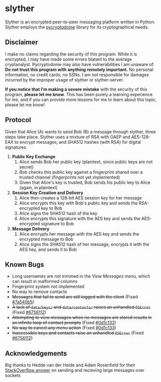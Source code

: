 # slyther
Slyther is an encrypted peer-to-peer messaging platform written in Python. Slyther employs the [pycryptodome](https://github.com/Legrandin/pycryptodome) library for its cryptographical needs.

## Disclaimer
I make no claims regarding the security of this program. While it is encrypted, I may have made some errors blatant to the average cryptanalyst. Pycryptodome may also have vulnerabilities I am unaware of. **Do not trust this program with anything remotely important.** No personal information, no credit cards, no SSNs. I am not responsible for damages incurred by the improper usage of slyther or slyther-server.

**If you notice that I'm making a severe mistake** with the security of this program, **please let me know**. This has been purely a learning experience for me, and if you can provide more lessons for me to learn about this topic, please let me know!

## Protocol
Given that Alice (A) wants to send Bob (B) a message through slyther, three steps take place. Slyther uses a mixture of RSA with OAEP and AES-128-EAX to encrypt messages, and SHA512 hashes (with RSA) for digital signatures.

1. **Public Key Exchange**
    1. Alice sends Bob her public key (plaintext, since public keys are not secret)
    1. Bob checks this public key against a fingerprint shared over a trusted channel (fingerprints not yet implemented)
    1. Given that Alice's key is trusted, Bob sends his public key to Alice (again, in plaintext)
1. **Session Key Creation and Delivery**
    1. Alice then creates a 128-bit AES session key for her message
    1. Alice encrypts this key with Bob's public key and sends the RSA-encrypted key to Bob
    1. Alice signs the SHA512 hash of the key
    1. Alice encrypts this signature with the AES key and sends the AES-encrypted signature to Bob
1. **Message Delivery**
    1. Alice encrypts her message with the AES key and sends the encrypted message to Bob
    1. Alice signs the SHA512 hash of her message, encrypts it with the AES hey, and sends it to Bob

## Known Bugs
- Long usernames are not trimmed in the *View Messages* menu, which can result in malformed columns
- Fingerprint system not implemented
- No way to remove contacts
- ~~Messages that fail to send are still logged with the client~~ (Fixed [#7a540b5](https://github.com/ajstensland/slyther/commit/7a540b53e5341b31f9b9147188241e3b6c0a3f78))
- ~~A lack of `data/keys/` and `data/contacts/` raises an unhandled `OSError`~~ (Fixed [#6756112](https://github.com/ajstensland/slyther/commit/67561128375bfeb3eaf2957948ee57fa99ae4da5))
- ~~Attempting to view messages when no messages are stored results in an infinite loop of contact prompts~~ (Fixed [#0d1c133](https://github.com/ajstensland/slyther/commit/00a7078f90983ea1f89a87a7c598bfb5e4fb028b))
- ~~No way to cancel any menu action~~ (Fixed [#0d1c133](https://github.com/ajstensland/slyther/commit/00a7078f90983ea1f89a87a7c598bfb5e4fb028b))
- ~~Inaccessible keys and contacts raise an unhandled `OSError`~~ (Fixed [#6756112](https://github.com/ajstensland/slyther/commit/67561128375bfeb3eaf2957948ee57fa99ae4da5))

## Acknowledgements

Big thanks to Hedde van der Heide and Adam Rosenfield for their [StackOverflow answer](https://stackoverflow.com/questions/17667903/python-socket-receive-large-amount-of-data) on sending and recieving large messages over sockets
